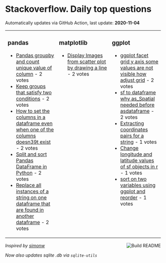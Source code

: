 # Stackoverflow. Daily top questions 

Automatically updates via GitHub Action, last update: **<!-- date starts -->2020-11-04<!-- date ends -->**


<table><tr><td valign="top" width="33%">

### pandas
<!-- pandas starts -->
* [Pandas groupby and count unique value of column](https://stackoverflow.com/questions/64687636/pandas-groupby-and-count-unique-value-of-column) - 2 votes
* [Keep groups that satisfy two conditions](https://stackoverflow.com/questions/64685067/keep-groups-that-satisfy-two-conditions) - 2 votes
* [How to set the columns in a dataframe even when one of the columns doesn39t exist](https://stackoverflow.com/questions/64682298/how-to-set-the-columns-in-a-dataframe-even-when-one-of-the-columns-doesnt-exist) - 2 votes
* [Split and sort Pandas DataFrame in Python](https://stackoverflow.com/questions/64687475/split-and-sort-pandas-dataframe-in-python) - 2 votes
* [Replace all instances of a string on one dataframe that are found in another dataframe](https://stackoverflow.com/questions/64686810/replace-all-instances-of-a-string-on-one-dataframe-that-are-found-in-another-dat) - 2 votes
<!-- pandas ends -->
</td><td valign="top" width="34%">


### matplotlib
<!-- matplotlib starts -->
* [Display Images from scatter plot by drawing a line](https://stackoverflow.com/questions/64681593/display-images-from-scatter-plot-by-drawing-a-line) - 2 votes
<!-- matplotlib ends -->
</td><td valign="top" width="34%">


### ggplot
<!-- ggplot2 starts -->
* [ggplot facet grid y axis some values are not visible how adjust grid](https://stackoverflow.com/questions/64687160/ggplot-facet-grid-y-axis-some-values-are-not-visible-how-adjust-grid) - 2 votes
* [sf to dataframe why as_Spatial needed before asdataframe](https://stackoverflow.com/questions/64688622/sf-to-data-frame-why-as-spatial-needed-before-as-data-frame) - 2 votes
* [Extracting coordinates pairs for a string](https://stackoverflow.com/questions/64685533/extracting-coordinates-pairs-for-a-string) - 1 votes
* [Change longitude and latitude values of sf objects in r](https://stackoverflow.com/questions/64672488/change-longitude-and-latitude-values-of-sf-objects-in-r) - 1 votes
* [sort on two variables using ggplot and reorder](https://stackoverflow.com/questions/64688781/sort-on-two-variables-using-ggplot-and-reorder) - 1 votes
<!-- ggplot2 ends -->
</td></tr></table>

<a href="https://github.com/hp0404/hp0404/actions"><img src="https://github.com/hp0404/hp0404/workflows/Build%20README/badge.svg" align="right" alt="Build README"></a> <p>*Inspired by  [simonw](https://github.com/simonw/simonw)*</p> <p> *Now also updates sqlite .db via `sqlite-utils`* </p>
